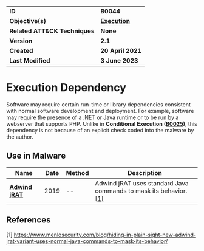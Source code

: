 <table>
<tr>
<td><b>ID</b></td>
<td><b>B0044</b></td>
</tr>
<tr>
<td><b>Objective(s)</b></td>
<td><b><a href="../execution">Execution</a></b></td>
</tr>
<tr>
<td><b>Related ATT&CK Techniques</b></td>
<td><b>None</b></td>
</tr>
<tr>
<td><b>Version</b></td>
<td><b>2.1</b></td>
</tr>
<tr>
<td><b>Created</b></td>
<td><b>20 April 2021</b></td>
</tr>
<tr>
<td><b>Last Modified</b></td>
<td><b>3 June 2023</b></td>
</tr>
</table>


# Execution Dependency

Software may require certain run-time or library dependencies consistent with normal software development and deployment. For example, software may require the presence of a .NET or Java runtime or to be run by a webserver that supports PHP. Unlike in **Conditional Execution ([B0025](../execution/conditional-execution.md))**, this dependency is not because of an explicit check coded into the malware by the author.


## Use in Malware

|Name|Date|Method|Description|
|---|---|---|---|
|[**Adwind jRAT**](../xample-malware/adwindjrat.md)|2019|--|Adwind jRAT uses standard Java commands to mask its behavior. [[1]](#1)|


## References

<a name="1">[1]</a> https://www.menlosecurity.com/blog/hiding-in-plain-sight-new-adwind-jrat-variant-uses-normal-java-commands-to-mask-its-behavior/